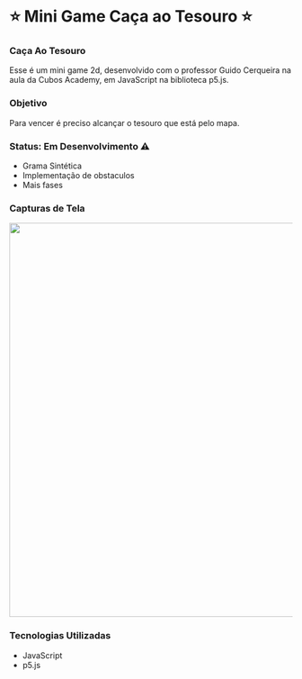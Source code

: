 <h1> ⭐ Mini Game Caça ao Tesouro ⭐ </h1>


### Caça Ao Tesouro
Esse é um mini game 2d, desenvolvido com o professor Guido Cerqueira na aula da Cubos Academy, em JavaScript na biblioteca p5.js.

### Objetivo 
Para vencer é preciso alcançar o tesouro que está pelo mapa.

### Status: Em Desenvolvimento ⚠️
+ Grama Sintética 
+ Implementação de obstaculos
+ Mais fases

### Capturas de Tela 
<img src="https://github.com/Lucas-bpl/desafioo/assets/138535783/5a3f288c-6077-4f16-89ed-3faaf5a2ff13" width="700px" />


### Tecnologias Utilizadas
+ JavaScript
+ p5.js

